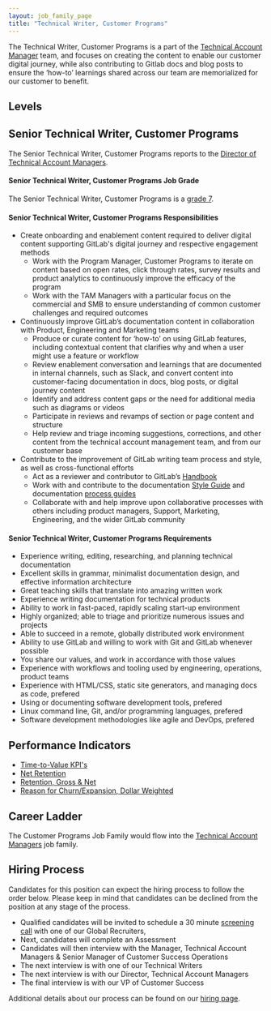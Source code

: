 ```yaml
---
layout: job_family_page
title: "Technical Writer, Customer Programs"
---
```


The Technical Writer, Customer Programs is a part of the [Technical Account Manager](/job-families/sales/technical-account-manager/) team, and focuses on creating the content to enable our customer digital journey, while also contributing to Gitlab docs and blog posts to ensure the ‘how-to’ learnings shared across our team are memorialized for our customer to benefit.

## Levels

## Senior Technical Writer, Customer Programs

The Senior Technical Writer, Customer Programs reports to the [Director of Technical Account Managers](/job-families/sales/technical-account-manager/#director-of-tams).

#### Senior Technical Writer, Customer Programs Job Grade

The Senior Technical Writer, Customer Programs is a [grade 7](/handbook/total-rewards/compensation/compensation-calculator/#gitlab-job-grades).

#### Senior Technical Writer, Customer Programs Responsibilities

* Create onboarding and enablement content required to deliver digital content supporting GitLab's digital journey and respective engagement methods
   * Work with the Program Manager, Customer Programs to iterate on content based on open rates, click through rates, survey results and product analytics to continuously improve the efficacy of the program
   * Work with the TAM Managers with a particular focus on the commercial and SMB to ensure understanding of common customer challenges and required outcomes
* Continuously improve GitLab’s documentation content in collaboration with Product, Engineering and Marketing teams
   * Produce or curate content for ‘how-to’ on using GitLab features, including contextual content that clarifies why and when a user might use a feature or workflow
   * Review enablement conversation and learnings that are documented in internal channels, such as Slack, and convert content into customer-facing documentation in docs, blog posts, or digital journey content
   * Identify and address content gaps or the need for additional media such as diagrams or videos
   * Participate in reviews and revamps of section or page content and structure
   * Help review and triage incoming suggestions, corrections, and other content from the technical account management team, and from our customer base
* Contribute to the improvement of GitLab writing team process and style, as well as cross-functional efforts
   * Act as a reviewer and contributor to GitLab’s [Handbook](/handbook/)
   * Work with and contribute to the documentation [Style Guide](https://docs.gitlab.com/ee/development/documentation/styleguide/) and documentation [process guides](https://docs.gitlab.com/ee/development/documentation/)
   * Collaborate with and help improve upon collaborative processes with others including product managers, Support, Marketing, Engineering, and the wider GitLab community

#### Senior Technical Writer, Customer Programs Requirements

* Experience writing, editing, researching, and planning technical documentation
* Excellent skills in grammar, minimalist documentation design, and effective information architecture
* Great teaching skills that translate into amazing written work
* Experience writing documentation for technical products
* Ability to work in fast-paced, rapidly scaling start-up environment
* Highly organized; able to triage and prioritize numerous issues and projects
* Able to succeed in a remote, globally distributed work environment
* Ability to use GitLab and willing to work with Git and GitLab whenever possible
* You share our values, and work in accordance with those values
* Experience with workflows and tooling used by engineering, operations, product teams
* Experience with HTML/CSS, static site generators, and managing docs as code, prefered 
* Using or documenting software development tools, prefered
* Linux command line, Git, and/or programming languages, prefered
* Software development methodologies like agile and DevOps, prefered

## Performance Indicators 

* [Time-to-Value KPI's](/handbook/customer-success/vision/#time-to-value-kpis)
* [Net Retention](/handbook/customer-success/vision/#retention-and-reasons-for-churn)
* [Retention, Gross & Net](/handbook/customer-success/vision/#retention-gross--net-dollar-weighted) 
* [Reason for Churn/Expansion, Dollar Weighted](/handbook/customer-success/vision/#retention-gross--net-dollar-weighted)

## Career Ladder

The Customer Programs Job Family would flow into the [Technical Account Managers](/job-families/sales/technical-account-manager/) job family.

## Hiring Process 

Candidates for this position can expect the hiring process to follow the order below. Please keep in mind that candidates can be declined from the position at any stage of the process. 

* Qualified candidates will be invited to schedule a 30 minute [screening call](/handbook/hiring/interviewing/#screening-call) with one of our Global Recruiters,
* Next, candidates will complete an Assessment  
* Candidates will then interview with the Manager, Technical Account Managers &  Senior Manager of Customer Success Operations
* The next interview is with one of our Technical Writers
* The next interview is with our Director, Technical Account Managers 
* The final interview is with our VP of Customer Success 

Additional details about our process can be found on our [hiring page](/handbook/hiring/interviewing/).
